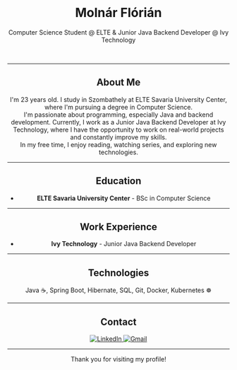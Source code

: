 <div align="center">
  <br>

  <h1>Molnár Flórián</h1>
  <p>
    Computer Science Student @ ELTE & Junior Java Backend Developer @ Ivy Technology
  </p>
  <br>

  <hr>

  <h2>About Me</h2>
  <p>
    I'm 23 years old. I study in Szombathely at ELTE Savaria University Center, where I'm pursuing a degree in Computer Science.
    <br>
    I'm passionate about programming, especially Java and backend development. Currently, I work as a Junior Java Backend Developer at Ivy Technology, where I have the opportunity to work on real-world projects and constantly improve my skills.
    <br>
    In my free time, I enjoy reading, watching series, and exploring new technologies.
  </p>

  <hr>

  <h2>Education</h2>
  <ul>
    <li>
      <b>ELTE Savaria University Center</b> - BSc in Computer Science
    </li>
  </ul>

  <hr>

  <h2>Work Experience</h2>
  <ul>
    <li>
      <b>Ivy Technology</b> - Junior Java Backend Developer
    </li>
  </ul>

  <hr>

  <h2>Technologies</h2>
  <p>
    Java ☕, Spring Boot, Hibernate, SQL, Git, Docker, Kubernetes ☸️
  </p>

  <hr>

  <h2>Contact</h2>
  <p>
    <a href="https://www.linkedin.com/in/florian-molnar/" target="_blank">
      <img src="https://img.shields.io/badge/LinkedIn-blue?style=for-the-badge&logo=linkedin&logoColor=white" alt="LinkedIn" />
    </a>
    <a href="mailto:florian00m14@gmail.com">
      <img src="https://img.shields.io/badge/Gmail-red?style=for-the-badge&logo=gmail&logoColor=white" alt="Gmail" />
    </a>
  </p>

  <hr>

  <p align="center">
    Thank you for visiting my profile! 
  </p>
</div>
